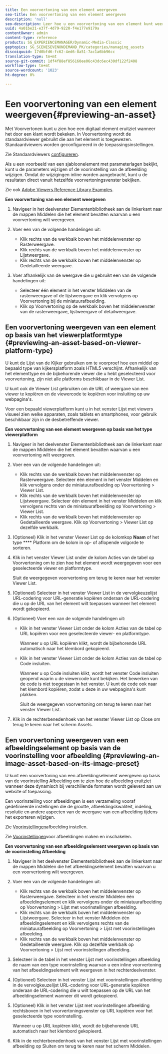 ```yaml
---
title: Een voorvertoning van een element weergeven
seo-title: Een voorvertoning van een element weergeven
description: 'null'
seo-description: Leer hoe u een voorvertoning van een element kunt weergeven.
uuid: 4a01be21-e37f-4d79-9220-f4e177e9179a
contentOwner: admin
content-type: reference
products: SG_EXPERIENCEMANAGER/Dynamic-Media-Classic
geptopics: SG_SCENESEVENONDEMAND_PK/categories/managing_assets
discoiquuid: 17d0bfd6-fc62-4ed6-8a51-7ac1a6bb96cc
translation-type: tm+mt
source-git-commit: 1df4f88ef856160ee06c43dc6ec430df122f2408
workflow-type: tm+mt
source-wordcount: '1023'
ht-degree: 0%

---
```



# Een voorvertoning van een element weergeven{#previewing-an-asset}

Met Voorvertonen kunt u zien hoe een digitaal element eruitziet wanneer het door een klant wordt bekeken. In Voorvertoning wordt de standaardviewer gebruikt die aan het element is toegewezen. Standaardviewers worden geconfigureerd in de toepassingsinstellingen.

Zie Standaardviewers [configureren](application-setup.md#configuring_default_viewers).

Als u een voorbeeld van een sjabloonelement met parameterlagen bekijkt, kunt u de parameters wijzigen of de voorinstelling van de afbeelding wijzigen. Omdat de wijzigingen inline worden aangebracht, kunt u de resultaten direct vanuit hetzelfde voorvertoningsvenster bekijken.

Zie ook [Adobe Viewers Reference Library Examples](https://landing.adobe.com/en/na/dynamic-media/ctir-2755/live-demos.html).

**Een voorvertoning van een element weergeven**

1. Navigeer in het deelvenster Elementenbibliotheek aan de linkerkant naar de mappen Middelen die het element bevatten waarvan u een voorvertoning wilt weergeven.
1. Voer een van de volgende handelingen uit:

   * Klik rechts van de werkbalk boven het middelenvenster op Rasterweergave.
   * Klik rechts van de werkbalk boven het middelenvenster op Lijstweergave.
   * Klik rechts van de werkbalk boven het middelenvenster op Gedetailleerde weergave.

1. Voer afhankelijk van de weergave die u gebruikt een van de volgende handelingen uit:

   * Selecteer één element in het venster Middelen van de rasterweergave of de lijstweergave en klik vervolgens op Voorvertoning bij de miniatuurafbeelding.
   * Klik op Voorvertoning op de werkbalk boven het middelenvenster van de rasterweergave, lijstweergave of detailweergave.

## Een voorvertoning weergeven van een element op basis van het viewerplatformtype {#previewing-an-asset-based-on-viewer-platform-type}

U kunt de Lijst van de Kijker gebruiken om te voorproef hoe een middel op bepaald type van kijkersplatform zoals HTML5 verschijnt. Afhankelijk van het elementtype en de bijbehorende viewer die u hebt geselecteerd voor voorvertoning, zijn niet alle platforms beschikbaar in de Viewer List.

U kunt ook de Viewer List gebruiken om de URL of weergave van een viewer te kopiëren en de viewercode te kopiëren voor insluiting op uw webpagina&#39;s.

Voor een bepaald viewerplatform kunt u in het venster Lijst met viewers visueel zien welke apparaten, zoals tablets en smartphones, voor gebruik beschikbaar zijn in de desbetreffende viewer.

**Een voorvertoning van een element weergeven op basis van het type viewerplatform**

1. Navigeer in het deelvenster Elementenbibliotheek aan de linkerkant naar de mappen Middelen die het element bevatten waarvan u een voorvertoning wilt weergeven.
1. Voer een van de volgende handelingen uit:

   * Klik rechts van de werkbalk boven het middelenvenster op Rasterweergave. Selecteer één element in het venster Middelen en klik vervolgens onder de miniatuurafbeelding op Voorvertoning > Viewer List.
   * Klik rechts van de werkbalk boven het middelenvenster op Lijstweergave. Selecteer één element in het venster Middelen en klik vervolgens rechts van de miniatuurafbeelding op Voorvertoning > Viewer List.
   * Klik rechts van de werkbalk boven het middelenvenster op Gedetailleerde weergave. Klik op Voorvertoning > Viewer List op dezelfde werkbalk.

1. (Optioneel) Klik in het venster Viewer List op de kolomkop **Naam** of het type **** Platform om de kolom in op- of aflopende volgorde te sorteren.
1. Klik in het venster Viewer List onder de kolom Acties van de tabel op Voorvertoning om te zien hoe het element wordt weergegeven voor een geselecteerde viewer en platformtype.

   Sluit de weergegeven voorvertoning om terug te keren naar het venster Viewer List.

1. (Optioneel) Selecteer in het venster Viewer List in de vervolgkeuzelijst URL-codering voor URL-generatie kopiëren onderaan de URL-codering die u op de URL van het element wilt toepassen wanneer het element wordt gekopieerd.
1. (Optioneel) Voer een van de volgende handelingen uit:

   * Klik in het venster Viewer List onder de kolom Acties van de tabel op URL kopiëren voor een geselecteerde viewer- en platformtype.

      Wanneer u op URL kopiëren klikt, wordt de bijbehorende URL automatisch naar het klembord gekopieerd.

   * Klik in het venster Viewer List onder de kolom Acties van de tabel op Code insluiten.

      Wanneer u op Code insluiten klikt, wordt het venster Code insluiten geopend waarin u de viewercode kunt bekijken. Het bewerken van de code is niet toegestaan in het venster. U kunt de code ook naar het klembord kopiëren, zodat u deze in uw webpagina&#39;s kunt plakken.

      Sluit de weergegeven voorvertoning om terug te keren naar het venster Viewer List.

1. Klik in de rechterbenedenhoek van het venster Viewer List op Close om terug te keren naar het scherm Assets.

## Een voorvertoning weergeven van een afbeeldingselement op basis van de voorinstelling voor afbeelding {#previewing-an-image-asset-based-on-its-image-preset}

U kunt een voorvertoning van een afbeeldingselement weergeven op basis van de voorinstelling Afbeelding om te zien hoe de afbeelding eruitziet wanneer deze dynamisch bij verschillende formaten wordt geleverd aan uw website of toepassing.

Een voorinstelling voor afbeeldingen is een verzameling vooraf gedefinieerde instellingen die de grootte, afbeeldingskwaliteit, indeling, resolutie en andere aspecten van de weergave van een afbeelding tijdens het exporteren wijzigen.

Zie [Voorinstellingen](setting-image-presets.md#setting_up_image_presets)afbeelding instellen.

Zie [Voorinstellingen](creating-enabling-image-presets.md#creating_and_enabling_image_presets)voor afbeeldingen maken en inschakelen.

**Een voorvertoning van een afbeeldingselement weergeven op basis van de voorinstelling Afbeelding**

1. Navigeer in het deelvenster Elementenbibliotheek aan de linkerkant naar de mappen Middelen die het afbeeldingselement bevatten waarvan u een voorvertoning wilt weergeven.
1. Voer een van de volgende handelingen uit:

   * Klik rechts van de werkbalk boven het middelenvenster op Rasterweergave. Selecteer in het venster Middelen één afbeeldingselement en klik vervolgens onder de miniatuurafbeelding op Voorvertoning > Lijst met voorinstellingen afbeelding.
   * Klik rechts van de werkbalk boven het middelenvenster op Lijstweergave. Selecteer in het venster Middelen één afbeeldingselement en klik vervolgens rechts van de miniatuurafbeelding op Voorvertoning > Lijst met voorinstellingen afbeelding.
   * Klik rechts van de werkbalk boven het middelenvenster op Gedetailleerde weergave. Klik op dezelfde werkbalk op Voorvertoning > Lijst met voorinstellingen afbeelding.

1. Selecteer in de tabel in het venster Lijst met voorinstellingen afbeelding de naam van een type voorinstelling waarvan u een inline voorvertoning van het afbeeldingselement wilt weergeven in het rechterdeelvenster.
1. (Optioneel) Selecteer in het venster Lijst met voorinstellingen afbeelding in de vervolgkeuzelijst URL-codering voor URL-generatie kopiëren onderaan de URL-codering die u wilt toepassen op de URL van het afbeeldingselement wanneer dit wordt gekopieerd.
1. (Optioneel) Klik in het venster Lijst met voorinstellingen afbeelding rechtsboven in het voorvertoningsvenster op URL kopiëren voor het geselecteerde type voorinstelling.

   Wanneer u op URL kopiëren klikt, wordt de bijbehorende URL automatisch naar het klembord gekopieerd.

1. Klik in de rechterbenedenhoek van het venster Lijst met voorinstellingen afbeelding op Sluiten om terug te keren naar het scherm Middelen.

